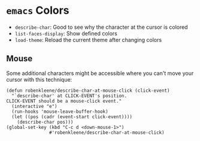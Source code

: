 # `emacs` Colors

- `describe-char`: Good to see why the character at the cursor is colored
- `list-faces-display`: Show defined colors
- `load-theme`: Reload the current theme after changing colors

## Mouse

Some additional characters might be accessible where you can't move your cursor with this technique:

```
(defun robenkleene/describe-char-at-mouse-click (click-event)
  "`describe-char' at CLICK-EVENT's position.
CLICK-EVENT should be a mouse-click event."
  (interactive "e")
  (run-hooks 'mouse-leave-buffer-hook)
  (let ((pos (cadr (event-start click-event))))
    (describe-char pos)))
(global-set-key (kbd "C-c d <down-mouse-1>")
                #'robenkleene/describe-char-at-mouse-click)
```
